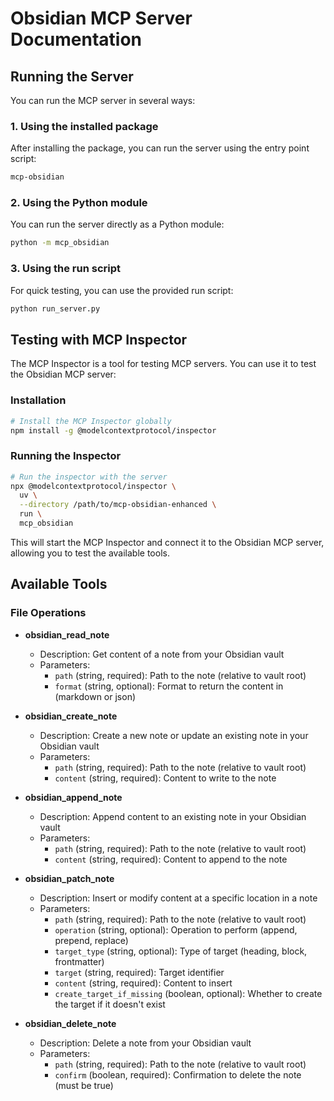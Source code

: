 # Obsidian MCP Server Documentation

## Running the Server

You can run the MCP server in several ways:

### 1. Using the installed package

After installing the package, you can run the server using the entry point script:

```bash
mcp-obsidian
```

### 2. Using the Python module

You can run the server directly as a Python module:

```bash
python -m mcp_obsidian
```

### 3. Using the run script

For quick testing, you can use the provided run script:

```bash
python run_server.py
```

## Testing with MCP Inspector

The MCP Inspector is a tool for testing MCP servers. You can use it to test the Obsidian MCP server:

### Installation

```bash
# Install the MCP Inspector globally
npm install -g @modelcontextprotocol/inspector
```

### Running the Inspector

```bash
# Run the inspector with the server
npx @modelcontextprotocol/inspector \
  uv \
  --directory /path/to/mcp-obsidian-enhanced \
  run \
  mcp_obsidian
```

This will start the MCP Inspector and connect it to the Obsidian MCP server, allowing you to test the available tools.

## Available Tools

### File Operations

- **obsidian_read_note**
  - Description: Get content of a note from your Obsidian vault
  - Parameters:
    - `path` (string, required): Path to the note (relative to vault root)
    - `format` (string, optional): Format to return the content in (markdown or json)

- **obsidian_create_note**
  - Description: Create a new note or update an existing note in your Obsidian vault
  - Parameters:
    - `path` (string, required): Path to the note (relative to vault root)
    - `content` (string, required): Content to write to the note

- **obsidian_append_note**
  - Description: Append content to an existing note in your Obsidian vault
  - Parameters:
    - `path` (string, required): Path to the note (relative to vault root)
    - `content` (string, required): Content to append to the note

- **obsidian_patch_note**
  - Description: Insert or modify content at a specific location in a note
  - Parameters:
    - `path` (string, required): Path to the note (relative to vault root)
    - `operation` (string, optional): Operation to perform (append, prepend, replace)
    - `target_type` (string, optional): Type of target (heading, block, frontmatter)
    - `target` (string, required): Target identifier
    - `content` (string, required): Content to insert
    - `create_target_if_missing` (boolean, optional): Whether to create the target if it doesn't exist

- **obsidian_delete_note**
  - Description: Delete a note from your Obsidian vault
  - Parameters:
    - `path` (string, required): Path to the note (relative to vault root)
    - `confirm` (boolean, required): Confirmation to delete the note (must be true)
